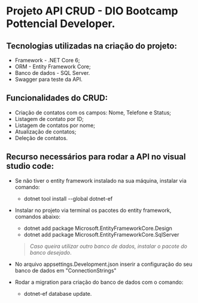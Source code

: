 # Projeto API CRUD - DIO Bootcamp Pottencial Developer.

## Tecnologias utilizadas na criação do projeto: 
 - Framework - .NET Core 6;
 - ORM - Entity Framework Core;
 - Banco de dados - SQL Server.
 - Swagger para teste da API.
 
## Funcionalidades do CRUD:
- Criação de contatos com os campos: Nome, Telefone e Status;
- Listagem de contato por ID;
- Listagem de contatos por nome;
- Atualização de contatos;
- Deleção de contatos.

## Recurso necessários para rodar a API no visual studio code:

- Se não tiver o entity framework instalado na sua máquina, instalar via comando: 
    - dotnet tool install --global dotnet-ef
    
- Instalar no projeto via terminal os pacotes do entity framework, comandos abaixo: 
    - dotnet add package Microsoft.EntityFrameworkCore.Design
    - dotnet add package Microsoft.EntityFrameworkCore.SqlServer 
    > *Caso queira utilizar outro banco de dados, instalar o pacote do banco desejado*.
    
- No arquivo appsettings.Development.json inserir a configuração do seu banco de dados em "ConnectionStrings"

- Rodar a migration para criação do banco de dados com o comando: 
    - dotnet-ef database update.
